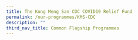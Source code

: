 ```yaml
---
title: The Kong Meng San CDC COVID19 Relief Fund
permalink: /our-programmes/KMS-CDC
description: ""
third_nav_title: Common Flagship Programmes
---
```

